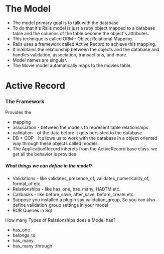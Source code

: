 # The Model
- The model primary goal is to talk with the database
- To do that it's Rails model is just a ruby object mapped to a database table and the columns of the table become the object's attributes.
- This technique is called ORM - Object Relational Mapping.
- Rails uses a framework called Active Record to achieve this mapping.
- It maintains the relationship between the objects and the database and handles validation, association, transactions, and more.
- Model names are singular.
- The Movie model automatically maps to the movies table.

# Active Record
### The Framework
Provides the
- mapping
- association - between the models to represent table relationships
- validation - of the data before it gets persisted to the database
- DB > OOP - It allows us to work with the database in a object oriented way through these objects called models.
- The ApplicationRecord inherets from the ActiveRecord base class. we get all the behavior is provides

##### What things we can define in the model?
* Validations - like validates_presence_of, validates_numericality_of, format_of etc.
* Relationships - like has_one, has_many, HABTM etc.
* Callbacks - like before_save, after_save, before_create etc.
* Suppose you installed a plugin say validation_group, So you can also define validation_group settings in your model
* ROR Queries in Sql


How many Types of Relationships does a Model has?

* has_one
* belongs_to
* has_many
* has_many :through
